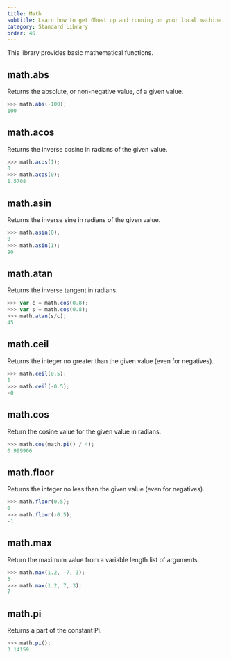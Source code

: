 ```yaml
---
title: Math
subtitle: Learn how to get Ghost up and running on your local machine.
category: Standard Library
order: 46
---
```


This library provides basic mathematical functions.

## math.abs

Returns the absolute, or non-negative value, of a given value.

```typescript
>>> math.abs(-100);
100
```

## math.acos

Returns the inverse cosine in radians of the given value.

```typescript
>>> math.acos(1);
0
>>> math.acos(0);
1.5708
```

## math.asin

Returns the inverse sine in radians of the given value.

```typescript
>>> math.asin(0);
0
>>> math.asin(1);
90
```

## math.atan

Returns the inverse tangent in radians.

```typescript
>>> var c = math.cos(0.8);
>>> var s = math.cos(0.8);
>>> math.atan(s/c);
45
```

## math.ceil

Returns the integer no greater than the given value (even for negatives).

```typescript
>>> math.ceil(0.5);
1
>>> math.ceil(-0.5);
-0
```

## math.cos

Return the cosine value for the given value in radians.

```typescript
>>> math.cos(math.pi() / 4);
0.999906
```

## math.floor

Returns the integer no less than the given value (even for negatives).

```typescript
>>> math.floor(0.5);
0
>>> math.floor(-0.5);
-1
```

## math.max

Return the maximum value from a variable length list of arguments.

```typescript
>>> math.max(1.2, -7, 3);
3
>>> math.max(1.2, 7, 3);
7
```

## math.pi

Returns a part of the constant Pi.

```typescript
>>> math.pi();
3.14159
```
